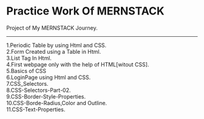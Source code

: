 # Practice Work Of MERNSTACK
Project of My MERNSTACK Journey. <br>
<hr>
1.Periodic Table by using Html and CSS.<br>
2.Form Created using a Table in Html.<br>
3.List Tag In Html.<br>
4.First webpage only with the help of HTML[witout CSS].<br>
5.Basics of CSS<br>
6.LoginPage using Html and CSS.<br>
7.CSS_Selectors.<br>
8.CSS-Selectors-Part-02.<br>
9.CSS-Border-Style-Properties.<br>
10.CSS-Borde-Radius,Color and Outline.<br>
11.CSS-Text-Properties.

